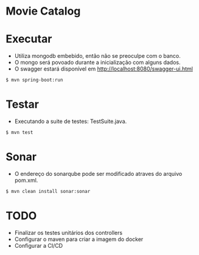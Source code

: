 # Movie Catalog



# Executar
 - Utiliza mongodb embebido, então não se preoculpe com o banco.
 - O mongo será povoado durante a inicialização com alguns dados.
 - O swagger estará disponível em <http://localhost:8080/swagger-ui.html>
 
```sh
$ mvn spring-boot:run
```

# Testar
 - Executando a suite de testes: TestSuite.java.
 
```sh
$ mvn test
```

# Sonar
 - O endereço do sonarqube pode ser modificado atraves do arquivo pom.xml.
 
```sh
$ mvn clean install sonar:sonar
```

# TODO
 - Finalizar os testes unitários dos controllers
 - Configurar o maven para criar a imagem do docker
 - Configurar a CI/CD 
